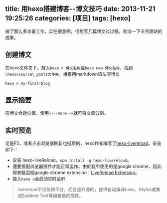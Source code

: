 title: 用hexo搭建博客--博文技巧
date: 2013-11-21 19:25:26
categories: [项目]
tags: [hexo]
---

做了那么多准备工作，实在很急啊，很想写几篇博文过过瘾，验收一下辛苦建站的成果。

创建博文
----------------
在hexo文件夹下，敲入`hexo n 博文名称`或`hexo new 博文名称`，找到`\hexo\source\_posts文件夹`，接着用markdown语法写博文

```sh
hexo n my-first-blog
```

显示摘要
----------------
在博文合适位置，使用`<!--more-->`就可将文章分割。

<!--more-->

实时预览
----------------
老是F5，或者点击浏览器刷新也挺烦的，hexo作者编写了[hexo-livereload](https://github.com/hexojs/hexo-livereload)，安装如下：

* 安装 hexo-liveReload，`npm install -g hexo-livereload`。
* 還要搭配浏览器插件才能正常运作。由於我所使用的是google chrome，因此得安裝這個google chrome extension：[LiveReload Extension](https://chrome.google.com/webstore/detail/livereload/jnihajbhpnppcggbcgedagnkighmdlei/related)。
* 敲入`hexo s`会启动实时监听

>livereload不仅仅跨平台，而且是开源的，提供自动编译Less、Stylus或集成Sublime Text等编辑器的插件。






